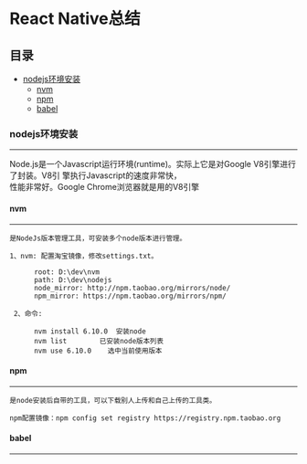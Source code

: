 React Native总结
==

## 目录<br/>
* [nodejs环境安装](#nodejs环境安装)
    * [nvm](#nvm)
    * [npm](#npm)
    * [babel](#babel)

### nodejs环境安装
----------------------------------------------------

   Node.js是一个Javascript运行环境(runtime)。实际上它是对Google V8引擎进行了封装。V8引 擎执行Javascript的速度非常快，<br/>
性能非常好。Google Chrome浏览器就是用的V8引擎

#### nvm
----------------------------------------------------

    是NodeJs版本管理工具，可安装多个node版本进行管理。
    
    1、nvm: 配置淘宝镜像，修改settings.txt。
```
      root: D:\dev\nvm
      path: D:\dev\nodejs
      node_mirror: http://npm.taobao.org/mirrors/node/ 
      npm_mirror: https://npm.taobao.org/mirrors/npm/
 ```

     2、命令:
```
      nvm install 6.10.0  安装node
      nvm list		  已安装node版本列表
      nvm use 6.10.0    选中当前使用版本
 ```

#### npm
----------------------------------------------------

    是node安装后自带的工具，可以下载别人上传和自己上传的工具类。
    
    npm配置镜像：npm config set registry https://registry.npm.taobao.org

#### babel
----------------------------------------------------
